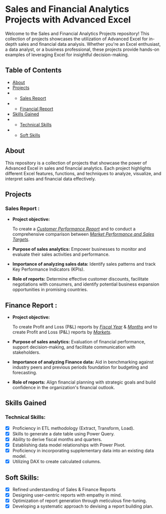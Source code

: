 # Sales and Financial Analytics Projects with Advanced Excel

Welcome to the Sales and Financial Analytics Projects repository! This collection of projects showcases the utilization of Advanced Excel for in-depth sales and financial data analysis. Whether you're an Excel enthusiast, a data analyst, or a business professional, these projects provide hands-on examples of leveraging Excel for insightful decision-making.

## Table of Contents

- [About](#about)
- [Projects](#projects)
- - [Sales Report](#sales-report)
- - [Financial Report](#financial-report)
- [Skills Gained](#skills-gained)    
- - [Technical Skills](#technical-skills)
- - [Soft Skills](soft-skills)

## About

This repository is a collection of projects that showcase the power of Advanced Excel in sales and financial analytics. Each project highlights different Excel features, functions, and techniques to analyze, visualize, and interpret sales and financial data effectively.

## Projects

### Sales Report :


- **Project objective:** 

  To create a _[Customer Performance Report](https://github.com/mrudulasakhare/Sales_Finance_Analytics_Projects/blob/main/Customer%20Performance%20Report.pdf)_ and to conduct a comprehensive comparison between _[Market Performance and Sales Targets](https://github.com/mrudulasakhare/Sales_Finance_Analytics_Projects/blob/main/Market%20Performance%20vs%20Target%20Report.pdf)_.

- **Purpose of sales analytics:** Empower businesses to monitor and evaluate their sales activities and performance.

- **Importance of analyzing sales data:** Identify sales patterns and track Key Performance Indicators (KPIs).

- **Role of reports:** Determine effective customer discounts, facilitate negotiations with consumers, and identify potential business expansion opportunities in promising countries.



## Finance Report :

- **Project objective:** 

   To create Profit and Loss (P&L) reports by _[Fiscal Year](https://github.com/mrudulasakhare/Sales_Finance_Analytics_Projects/blob/main/P%26L%20Statement%20by%20Fiscal%20Year.pdf)_ & _[Months](https://github.com/mrudulasakhare/Sales_Finance_Analytics_Projects/blob/main/P%26L%20Statement%20by%20Months.pdf)_ and to create Profit and Loss (P&L) reports by _[Markets](https://github.com/mrudulasakhare/Sales_Finance_Analytics_Projects/blob/main/P%26L%20Statement%20by%20Markets.pdf)_.

- **Purpose of sales analytics:** Evaluation of financial performance, support decision-making, and facilitate communication with stakeholders.

- **Importance of analyzing Finance data:** Aid in benchmarking against industry peers and previous periods foundation for budgeting and forecasting.

- **Role of reports:** Align financial planning with strategic goals and build confidence in the organization's financial outlook.


## Skills Gained

### Technical Skills:
- [x]	Proficiency in ETL methodology (Extract, Transform, Load).
- [x]	Skills to generate a date table using Power Query.
- [x]	Ability to derive fiscal months and quarters.
- [x]	Establishing data model relationships with Power Pivot.
- [x]	Proficiency in incorporating supplementary data into an existing data model.
- [x]	Utilizing DAX to create calculated columns.

## Soft Skills:
- [x]	Refined understanding of Sales & Finance Reports
- [x]	Designing user-centric reports with empathy in mind.
- [x]	Optimization of report generation through meticulous fine-tuning.
- [x]	Developing a systematic approach to devising a report building plan.
